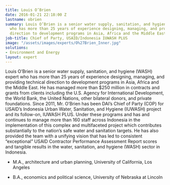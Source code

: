 ```yaml
---
title: Louis O’Brien
date: 2016-01-21 22:18:00 Z
lastname: obrien
summary: Louis O’Brien is a senior water supply, sanitation, and hygiene (WASH) expert
  who has more than 25 years of experience designing, managing, and providing technical
  direction to development programs in Asia, Africa and the Middle East.
job-title: Chief of Party, USAID/Indonesia IUWASH PLUS
image: "/assets/images/experts/O%27Brien_Inner.jpg"
solutions:
- Environment and Energy
layout: expert
---
```


Louis O’Brien is a senior water supply, sanitation, and hygiene (WASH) expert who has more than 25 years of experience designing, managing, and providing technical direction to development programs in Asia, Africa and the Middle East. He has managed more than $250 million in contracts and grants from clients including the U.S. Agency for International Development, the World Bank, the United Nations, other bilateral donors, and private foundations. Since 2011, Mr. O’Brien has been DAI’s Chief of Party (COP) for USAID’s Indonesia Urban Water, Sanitation, and Hygiene (IUWASH) project and its follow-on, IUWASH PLUS. Under these programs and has and continues to manage more than 160 staff across Indonesia in the implementation of this complex and multifaceted project which contributes substantially to the nation’s safe water and sanitation targets. He has also provided the team with a unifying vision that has led to consistent “exceptional” USAID Contractor Performance Assessment Report scores and tangible results in the water, sanitation, and hygiene (WASH) sector in Indonesia.

* M.A., architecture and urban planning, University of California, Los Angeles

* B.A., economics and political science, University of Nebraska at Lincoln